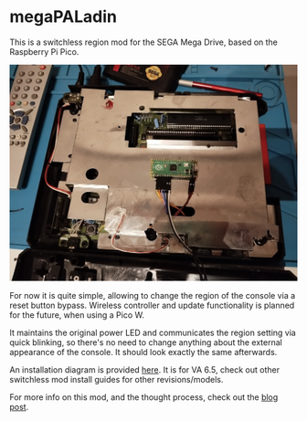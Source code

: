 # megaPALadin

This is a switchless region mod for the SEGA Mega Drive, based on the Raspberry Pi Pico.

![Picture of the mod after installation](doc/installed.jpg)

For now it is quite simple, allowing to change the region of the console via a reset button bypass.
Wireless controller and update functionality is planned for the future, when using a Pico W.

It maintains the original power LED and communicates the region setting via quick blinking, so there's no need to change anything about
the external appearance of the console. It should look exactly the same afterwards.

An installation diagram is provided [here](doc/install%20plan.png). It is for VA 6.5, check out other switchless mod install guides for other revisions/models.

For more info on this mod, and the thought process, check out the [blog post](https://camargo.eng.br/blog/2023/11-18-pal-megadrive.html).